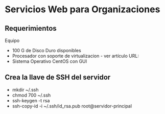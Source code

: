 # Servicios Web para Organizaciones
## Requerimientos
Equipo 
- 100 G de Disco Duro disponibles
- Procesador con soporte de virtualizacion - ver artículo URL:
- Sistema Operativo CentOS con GUI


## Crea la llave de SSH del servidor
- mkdir ~/.ssh
- chmod 700 ~/.ssh
- ssh-keygen -t rsa
- ssh-copy-id -i ~/.ssh/id_rsa.pub root@servidor-principal
